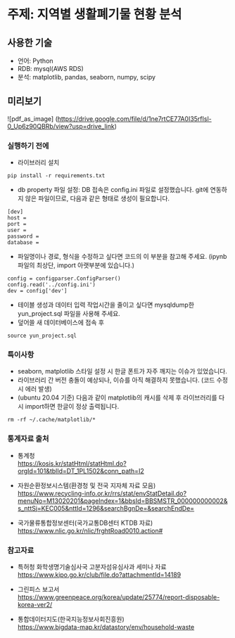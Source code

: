 # 주제: 지역별 생활폐기물 현황 분석

## 사용한 기술
- 언어: Python
- RDB: mysql(AWS RDS)
- 분석: matplotlib, pandas, seaborn, numpy, scipy

## 미리보기
![pdf_as_image] (https://drive.google.com/file/d/1ne7rtCE77A0I35rfIsl-0_Up6z90QBRb/view?usp=drive_link)

### 실행하기 전에
- 라이브러리 설치
```
pip install -r requirements.txt
```
- db property 파일 설정: DB 접속은 config.ini 파일로 설정했습니다. git에 연동하지 않은 파일이므로, 다음과 같은 형태로 생성이 필요합니다.
```
[dev]
host = 
port = 
user = 
password = 
database = 
```
- 파일명이나 경로, 형식을 수정하고 싶다면 코드의 이 부분을 참고해 주세요. (ipynb 파일의 최상단, import 아랫부분에 있습니다.)
```
config = configparser.ConfigParser()
config.read('../config.ini')
dev = config['dev']
```
- 테이블 생성과 데이터 입력 작업시간을 줄이고 싶다면 mysqldump한 yun_project.sql 파일을 사용해 주세요.
- 덮어쓸 새 데이터베이스에 접속 후
```
source yun_project.sql
```

### 특이사항
- seaborn, matplotlib 스타일 설정 시 한글 폰트가 자주 깨지는 이슈가 있었습니다.
- 라이브러리 간 버전 충돌이 예상되나, 이슈를 아직 해결하지 못했습니다. (코드 수정 시 에러 발생)
- (ubuntu 20.04 기준) 다음과 같이 matplotlib의 캐시를 삭제 후 라이브러리를 다시 import하면 한글이 정상 출력됩니다.
```
rm -rf ~/.cache/matplotlib/*
```

### 통계자료 출처
- 통계청<br>
https://kosis.kr/statHtml/statHtml.do?orgId=101&tblId=DT_1PL1502&conn_path=I2

- 자원순환정보시스템(환경청 및 전국 지자체 자료 모음)<br>
https://www.recycling-info.or.kr/rrs/stat/envStatDetail.do?menuNo=M13020201&pageIndex=1&bbsId=BBSMSTR_000000000002&s_nttSj=KEC005&nttId=1296&searchBgnDe=&searchEndDe=

- 국가물류통합정보센터(국가교통DB센터 KTDB 자료)<br>
https://www.nlic.go.kr/nlic/frghtRoad0010.action#

### 참고자료
- 특허청 화학생명기술심사국 고분자섬유심사과 세미나 자료<br>
https://www.kipo.go.kr/club/file.do?attachmentId=14189

- 그린피스 보고서<br>
https://www.greenpeace.org/korea/update/25774/report-disposable-korea-ver2/

- 통합데이터지도(한국지능정보사회진흥원)<br>
https://www.bigdata-map.kr/datastory/env/household-waste
